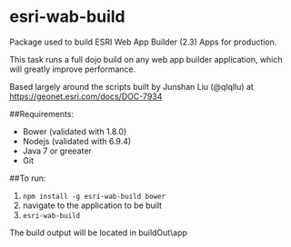 # esri-wab-build
Package used to build ESRI Web App Builder (2.3) Apps for production.

This task runs a full dojo build on any web app builder application, which will greatly improve performance.

Based largely around the scripts built by Junshan Liu (@qlqllu) at https://geonet.esri.com/docs/DOC-7934

##Requirements:
* Bower (validated with 1.8.0)
* Nodejs (validated with 6.9.4)
* Java 7 or greeater
* Git

##To run:
1. ```npm install -g esri-wab-build bower```
2. navigate to the application to be built
3. ```esri-wab-build```

The build output will be located in buildOut\app
